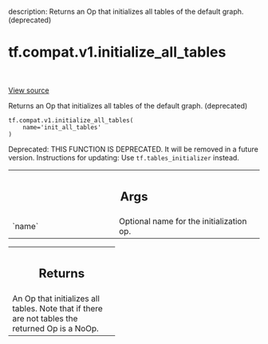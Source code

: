 description: Returns an Op that initializes all tables of the default graph. (deprecated)

<div itemscope itemtype="http://developers.google.com/ReferenceObject">
<meta itemprop="name" content="tf.compat.v1.initialize_all_tables" />
<meta itemprop="path" content="Stable" />
</div>

# tf.compat.v1.initialize_all_tables

<!-- Insert buttons and diff -->

<table class="tfo-notebook-buttons tfo-api nocontent" align="left">

</table>

<a target="_blank" class="external" href="/code/stable/tensorflow/python/ops/lookup_ops.py">View source</a>



Returns an Op that initializes all tables of the default graph. (deprecated)

<pre class="devsite-click-to-copy prettyprint lang-py tfo-signature-link">
<code>tf.compat.v1.initialize_all_tables(
    name=&#x27;init_all_tables&#x27;
)
</code></pre>



<!-- Placeholder for "Used in" -->

Deprecated: THIS FUNCTION IS DEPRECATED. It will be removed in a future version.
Instructions for updating:
Use `tf.tables_initializer` instead.

<!-- Tabular view -->
 <table class="responsive fixed orange">
<colgroup><col width="214px"><col></colgroup>
<tr><th colspan="2"><h2 class="add-link">Args</h2></th></tr>

<tr>
<td>
`name`
</td>
<td>
Optional name for the initialization op.
</td>
</tr>
</table>



<!-- Tabular view -->
 <table class="responsive fixed orange">
<colgroup><col width="214px"><col></colgroup>
<tr><th colspan="2"><h2 class="add-link">Returns</h2></th></tr>
<tr class="alt">
<td colspan="2">
An Op that initializes all tables.  Note that if there are
not tables the returned Op is a NoOp.
</td>
</tr>

</table>

